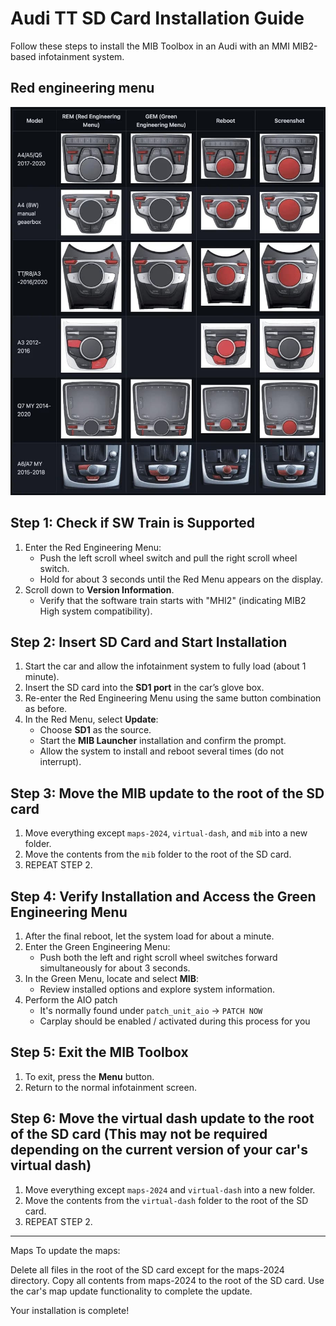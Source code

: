 # Audi TT SD Card Installation Guide

Follow these steps to install the MIB Toolbox in an Audi with an MMI MIB2-based infotainment system.

## Red engineering menu
![Red Engineering Menu](./redmenu.jpg)

## Step 1: Check if SW Train is Supported
1. Enter the Red Engineering Menu:
   - Push the left scroll wheel switch and pull the right scroll wheel switch.
   - Hold for about 3 seconds until the Red Menu appears on the display.
2. Scroll down to **Version Information**.
   - Verify that the software train starts with "MHI2" (indicating MIB2 High system compatibility).

## Step 2: Insert SD Card and Start Installation
1. Start the car and allow the infotainment system to fully load (about 1 minute).
2. Insert the SD card into the **SD1 port** in the car’s glove box.
3. Re-enter the Red Engineering Menu using the same button combination as before.
4. In the Red Menu, select **Update**:
   - Choose **SD1** as the source.
   - Start the **MIB Launcher** installation and confirm the prompt.
   - Allow the system to install and reboot several times (do not interrupt).
  
## Step 3: Move the MIB update to the root of the SD card
1. Move everything except `maps-2024`, `virtual-dash`, and `mib` into a new folder.
2. Move the contents from the `mib` folder to the root of the SD card.
3. REPEAT STEP 2.

## Step 4: Verify Installation and Access the Green Engineering Menu
1. After the final reboot, let the system load for about a minute.
2. Enter the Green Engineering Menu:
   - Push both the left and right scroll wheel switches forward simultaneously for about 3 seconds.
3. In the Green Menu, locate and select **MIB**:
   - Review installed options and explore system information.
4. Perform the AIO patch
   - It's normally found under `patch_unit_aio` -> `PATCH NOW`
   - Carplay should be enabled / activated during this process for you

## Step 5: Exit the MIB Toolbox
1. To exit, press the **Menu** button.
2. Return to the normal infotainment screen.

## Step 6: Move the virtual dash update to the root of the SD card (This may not be required depending on the current version of your car's virtual dash)
1. Move everything except `maps-2024` and `virtual-dash` into a new folder.
2. Move the contents from the `virtual-dash` folder to the root of the SD card.
3. REPEAT STEP 2.

---

Maps
To update the maps:

Delete all files in the root of the SD card except for the maps-2024 directory.
Copy all contents from maps-2024 to the root of the SD card.
Use the car's map update functionality to complete the update.

Your installation is complete!
